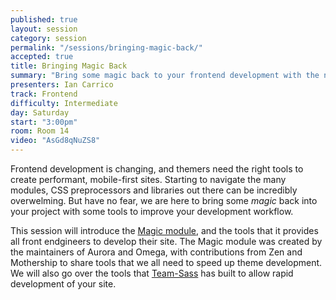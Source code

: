 ```yaml
---
published: true
layout: session
category: session
permalink: "/sessions/bringing-magic-back/"
accepted: true
title: Bringing Magic Back
summary: "Bring some magic back to your frontend development with the needed modules and tools to speed your site up!"
presenters: Ian Carrico
track: Frontend
difficulty: Intermediate
day: Saturday
start: "3:00pm"
room: Room 14
video: "AsGd8qNuZS8"
---
```


Frontend development is changing, and themers need the right tools to create performant, mobile-first sites. Starting to navigate the many modules, CSS preprocessors and libraries out there can be incredibly overwelming. But have no fear, we are here to bring some *magic* back into your project with some tools to improve your development workflow.

This session will introduce the [Magic module](http://drupal.org/project/magic), and the tools that it provides all front endgineers to develop their site. The Magic module was created by the maintainers of Aurora and Omega, with contributions from Zen and Mothership to share tools that we all need to speed up theme development. We will also go over the tools that [Team-Sass](http://www.github.com/Team-Sass) has built to allow rapid development of your site.
